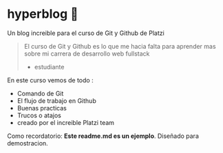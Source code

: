 # hyperblog 🖤

Un blog increible para el curso de Git y Github de Platzi

> El curso de Git y Github es lo que me hacia falta para aprender mas sobre mi carrera de desarrollo web fullstack
>
> - estudiante

En este curso vemos de todo :

- Comando de Git
- El flujo de trabajo en Github
- Buenas practicas
- Trucos o atajos
- creado por el increible Platzi team

Como recordatorio: **Este readme.md es un ejemplo**. Diseñado para demostracion.
